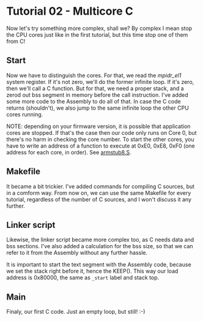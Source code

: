 Tutorial 02 - Multicore C
=========================

Now let's try something more complex, shall we? By complex I mean stop the CPU cores just like in the first tutorial,
but this time stop one of them from C!

Start
-----

Now we have to distinguish the cores. For that, we read the *mpidr_el1* system register. If it's not zero, we'll
do the former infinite loop. If it's zero, then we'll call a C function. But for that, we need a proper stack, and a
zerod out bss segment in memory before the call instruction. I've added some more code to the Assembly to do all of
that. In case the C code returns (shouldn't), we also jump to the same infinite loop the other CPU cores running.

NOTE: depending on your firmware version, it is possible that application cores are stopped. If that's the case then
our code only runs on Core 0, but there's no harm in checking the core number. To start the other cores, you have to
write an address of a function to execute at 0xE0, 0xE8, 0xF0 (one address for each core, in order). See [armstub8.S](https://github.com/raspberrypi/tools/blob/master/armstubs/armstub8.S#L129).

Makefile
--------

It became a bit trickier. I've added commands for compiling C sources, but in a comform way. From now on, we
can use the same Makefile for every tutorial, regardless of the number of C sources, and I won't discuss it any
further.

Linker script
-------------

Likewise, the linker script became more complex too, as C needs data and bss sections. I've also added a calculation
for the bss size, so that we can refer to it from the Assembly without any further hassle.

It is important to start the text segment with the Assembly code, because we set the stack right before it, hence
the KEEP(). This way our load address is 0x80000, the same as `_start` label and stack top.

Main
----

Finaly, our first C code. Just an empty loop, but still! :-)

